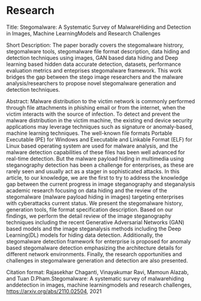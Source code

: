 # Research
Title: Stegomalware: A Systematic Survey of MalwareHiding and Detection in Images, Machine LearningModels and Research Challenges

Short Description: The paper boradly covers the stegomalware histrory, stegomalware tools, stegomalware file format description, data hiding and detection techniques using images, GAN based data hiding and Deep learning based hidden data accurate detection, datasets, performance evaluation metrics and enteprises stegomalware framework. This work bridges the gap between the stego image researchers and the malware analysis/researchers to propose novel stegomalware generation and detection techniques.

Abstract: 
Malware distribution to the victim network is commonly performed through file attachments in phishing email or from the internet, when the victim interacts with the source of infection. To detect and prevent the malware distribution in the victim machine, the existing end device security applications may leverage techniques such as signature or anomaly-based, machine learning techniques. The well-known file formats Portable Executable (PE) for Windows and Executable and Linkable Format (ELF) for Linux based operating system are used for malware analysis, and the malware detection capabilities of these files has been well advanced for real-time detection. But the malware payload hiding in multimedia using steganography detection has been a challenge for enterprises, as these are rarely seen and usually act as a stager in sophisticated attacks. In this article, to our knowledge, we are the first to try to address the knowledge gap between the current progress in image steganography and steganalysis academic research focusing on data hiding and the review of the stegomalware (malware payload hiding in images) targeting enterprises with cyberattacks current status. We present the stegomalware history, generation tools, file format specification description. Based on our findings, we perform the detail review of the image steganography techniques including the recent Generative Adversarial Networks (GAN) based models and the image steganalysis methods including the Deep Learning(DL) models for hiding data detection. Additionally, the stegomalware detection framework for enterprise is proposed for anomaly based stegomalware detection emphasizing the architecture details for different network environments. Finally, the research opportunities and challenges in stegomalware generation and detection are also presented.

Citation format:
Rajasekhar Chaganti, Vinayakumar Ravi, Mamoun Alazab, and Tuan D.Pham.Stegomalware:  A  systematic  survey  of  malwarehiding  anddetection  in  images,  machine  learningmodels  and  research  challenges, https://arxiv.org/abs/2110.02504, 2021
